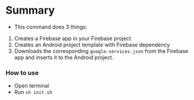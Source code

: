 # Summary
- This command does 3 things:
1. Creates a Firebase app in your Firebase project
2. Creates an Android project template with Firebase dependency
3. Downloads the corresponding `google-services.json` from the Firebase app and inserts it to the Android project.

### How to use
- Open terminal
- Run `sh init.sh`
